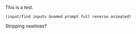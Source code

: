 This is a test.

```janet
(input/find inputs &named prompt full reverse animated)
```

Stripping newlines?
